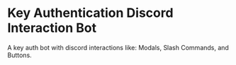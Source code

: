 # Key Authentication Discord Interaction Bot
A key auth bot with discord interactions like: Modals, Slash Commands, and Buttons.
